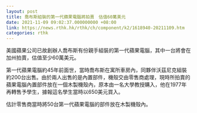 ```yaml
---
layout: post
title: 喬布斯組裝的第一代蘋果電腦將拍賣　估值60萬美元
date: 2021-11-09 09:02:37.000000000 +08:00
link: https://news.rthk.hk/rthk/ch/component/k2/1618940-20211109.htm
categories: rthk
---
```


美國蘋果公司已故創辦人喬布斯有份親手組裝的第一代蘋果電腦，其中一台將會在加州拍賣，估值至少60萬美元。

第一代蘋果電腦約45年前面世，當時喬布斯在寓所車房內，同夥伴沃茲尼克組裝約200台出售。由於兩人出售的是內置部件，機殼交由零售商處理，現時所拍賣的蘋果電腦內置部件放在一個木製機殼內，原本由一名大學教授購入，他在1977年再轉售予學生，據報這名學生當時以650美元買入。

估計零售商當時將50台第一代蘋果電腦的部件放在木製機殼內。
